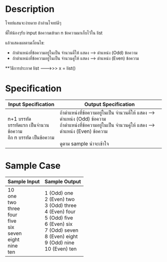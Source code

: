 # Description
โจทย์แสนจะง่ายดาย ถ้าอ่านโจทย์ดีๆ 

พี่ให้น้องๆรับ input ข้อความเข้ามา n ข้อความมาเก็บไว้ใน list

แล้วแสดงผลตามเงื่อนไข:
   - ถ้าตำแหน่งที่ข้อความอยู่ในเป็น จำนวนคี่ให้ แสดง --> ตำแหน่ง (Odd) ข้อความ
   - ถ้าตำแหน่งที่ข้อความอยู่ในเป็น จำนวนคู่ให้ แสดง --> ตำแหน่ง (Even) ข้อความ

**วิธีการประกาศ list --->>> x = list()


# Specification
| Input Specification | Output Specification |
| - | - |
| n+1 บรรทัด <br> บรรทัดแรก เป็นจำนวน ข้อความ <br> อีก n บรรทัด เป็นข้อความ | ถ้าตำแหน่งที่ข้อความอยู่ในเป็น จำนวนคี่ให้ แสดง --> ตำแหน่ง (Odd) ข้อความ <br> ถ้าตำแหน่งที่ข้อความอยู่ในเป็น จำนวนคู่ให้ แสดง --> ตำแหน่ง (Even) ข้อความ <br><br> ดูตาม sample น่าจะเข้าใจ |


# Sample Case
| Sample Input | Sample Output |
| - | - |
| 10 <br> one <br> two <br> three <br> four <br> five <br> six <br> seven <br> eight <br> nine <br> ten | 1 (Odd) one <br> 2 (Even) two <br> 3 (Odd) three <br> 4 (Even) four <br> 5 (Odd) five <br> 6 (Even) six <br> 7 (Odd) seven <br> 8 (Even) eight <br> 9 (Odd) nine <br> 10 (Even) ten |